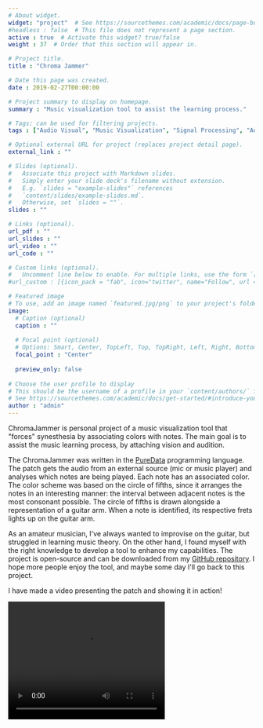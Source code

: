 ```yaml
---
# About widget.
widget: "project"  # See https://sourcethemes.com/academic/docs/page-builder/
#headless : false  # This file does not represent a page section.
active : true  # Activate this widget? true/false
weight : 37  # Order that this section will appear in.

# Project title.
title : "Chroma Jammer"

# Date this page was created.
date : 2019-02-27T00:00:00

# Project summary to display on homepage.
summary : "Music visualization tool to assist the learning process."

# Tags: can be used for filtering projects.
tags : ["Audio Visual", "Music Visualization", "Signal Processing", "Audio Analysis", "Feature Extraction", "Pure Data", "Real Time", "Music Information Retrieval"]

# Optional external URL for project (replaces project detail page).
external_link : ""

# Slides (optional).
#   Associate this project with Markdown slides.
#   Simply enter your slide deck's filename without extension.
#   E.g. `slides = "example-slides"` references 
#   `content/slides/example-slides.md`.
#   Otherwise, set `slides = ""`.
slides : ""

# Links (optional).
url_pdf : ""
url_slides : ""
url_video : ""
url_code : ""

# Custom links (optional).
#   Uncomment line below to enable. For multiple links, use the form `[{...}, {...}, {...}]`.
#url_custom : [{icon_pack = "fab", icon="twitter", name="Follow", url = "https://twitter.com/georgecushen"}]

# Featured image
# To use, add an image named `featured.jpg/png` to your project's folder. 
image:
  # Caption (optional)
  caption : ""
  
  # Focal point (optional)
  # Options: Smart, Center, TopLeft, Top, TopRight, Left, Right, BottomLeft, Bottom, BottomRight
  focal_point : "Center"
  
  preview_only: false
  
# Choose the user profile to display
# This should be the username of a profile in your `content/authors/` folder.
# See https://sourcethemes.com/academic/docs/get-started/#introduce-yourself
author : "admin"
---
```


ChromaJammer is personal project of a music visualization tool that "forces" synesthesia by associating colors with notes. The main goal is to assist the music learning process, by attaching vision and audition.

The ChromaJammer was written in the <a href="http://puredata.info/">PureData</a> programming language. The patch gets the audio from an external source (mic or music player) and analyses which notes are being played. Each note has an associated color. The color scheme was based on the circle of fifths, since it arranges the notes in an interesting manner: the interval between adjacent notes is the most consonant possible. The circle of fifths is drawn alongside a representation of a guitar arm. When a note is identified, its respective frets lights up on the guitar arm.

As an amateur musician, I've always wanted to improvise on the guitar, but struggled in learning music theory. On the other hand, I found myself with the right knowledge to develop a tool to enhance my capabilities. The project is open-source and can be downloaded from my <a href="https://github.com/andresbrocco/ChromaJammer">GitHub repository</a>. I hope more people enjoy the tool, and maybe some day I'll go back to this project.

I have made a video presenting the patch and showing it in action! 

<video width="320" height="240" controls>
  <source src="/project/chroma-jammer/ChromaJammer_Demo.mp4" type="video/mp4">
Your browser does not support the video tag.
</video> 
